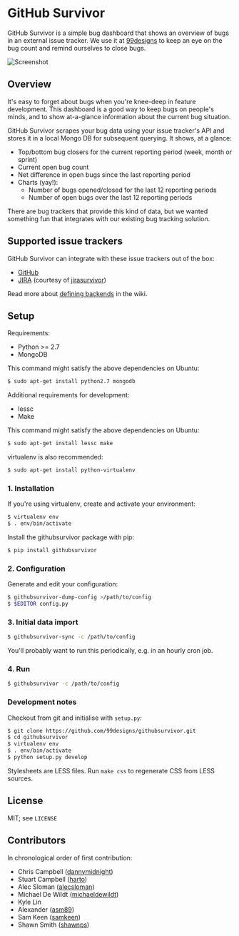# GitHub Survivor

GitHub Survivor is a simple bug dashboard that shows an overview of bugs in an
external issue tracker. We use it at [99designs][1] to keep an eye on the bug
count and remind ourselves to close bugs.

![Screenshot](https://github.com/99designs/githubsurvivor/wiki/screenshot.png)


## Overview

It's easy to forget about bugs when you're knee-deep in feature development.
This dashboard is a good way to keep bugs on people's minds, and to show
at-a-glance information about the current bug situation.

GitHub Survivor scrapes your bug data using your issue tracker's API and stores
it in a local Mongo DB for subsequent querying. It shows, at a glance:

 * Top/bottom bug closers for the current reporting period (week, month or sprint)
 * Current open bug count
 * Net difference in open bugs since the last reporting period
 * Charts (yay!):
    * Number of bugs opened/closed for the last 12 reporting periods
    * Number of open bugs over the last 12 reporting periods

There are bug trackers that provide this kind of data, but we wanted something
fun that integrates with our existing bug tracking solution.


## Supported issue trackers

GitHub Survivor can integrate with these issue trackers out of the box:

 * [GitHub][2]
 * [JIRA][3] (courtesy of [jirasurvivor][4])

Read more about [defining backends][5] in the wiki.


## Setup

Requirements:

 * Python >= 2.7
 * MongoDB

This command might satisfy the above dependencies on Ubuntu:

```bash
$ sudo apt-get install python2.7 mongodb
```

Additional requirements for development:

 * lessc
 * Make

This command might satisfy the above dependencies on Ubuntu:

```bash
$ sudo apt-get install lessc make
```

virtualenv is also recommended:

```bash
$ sudo apt-get install python-virtualenv
```

### 1. Installation

If you're using virtualenv, create and activate your environment:

```bash
$ virtualenv env
$ . env/bin/activate
```

Install the githubsurvivor package with pip:

```bash
$ pip install githubsurvivor
```

### 2. Configuration

Generate and edit your configuration:

```bash
$ githubsurvivor-dump-config >/path/to/config
$ $EDITOR config.py
```

### 3. Initial data import

```bash
$ githubsurvivor-sync -c /path/to/config
```

You'll probably want to run this periodically, e.g. in an hourly cron job.

### 4. Run

```bash
$ githubsurvivor -c /path/to/config
```

### Development notes

Checkout from git and initialise with `setup.py`:

```bash
$ git clone https://github.com/99designs/githubsurvivor.git
$ cd githubsurvivor
$ virtualenv env
$ . env/bin/activate
$ python setup.py develop
```

Stylesheets are LESS files. Run `make css` to regenerate CSS from LESS sources.


## License

MIT; see `LICENSE`


## Contributors

In chronological order of first contribution:

 * Chris Campbell ([dannymidnight](https://github.com/dannymidnight))
 * Stuart Campbell ([harto](https://github.com/harto))
 * Alec Sloman ([alecsloman](https://github.com/alecsloman))
 * Michael De Wildt ([michaeldewildt](https://github.com/michaeldewildt))
 * Kyle Lin
 * Alexander ([asm89](https://github.com/asm89))
 * Sam Keen ([samkeen](https://github.com/samkeen))
 * Shawn Smith ([shawnps](https://github.com/shawnps))

[1]: http://99designs.com
[2]: http://developer.github.com/v3/issues/
[3]: http://docs.atlassian.com/jira/REST/latest/
[4]: https://github.com/gengo/jirasurvivor
[5]: https://github.com/99designs/githubsurvivor/wiki/Backends
